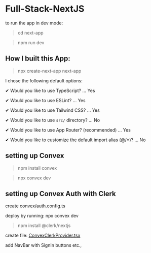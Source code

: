 # Full-Stack-NextJS

to run the app in dev mode:

> cd next-app

> npm run dev

## How I built this App:

> npx create-next-app next-app

I chose the following default options:


✔ Would you like to use TypeScript? … Yes

✔ Would you like to use ESLint? … Yes

✔ Would you like to use Tailwind CSS? … Yes

✔ Would you like to use `src/` directory? … No

✔ Would you like to use App Router? (recommended) … Yes

✔ Would you like to customize the default import alias (@/*)? … No 

## setting up Convex

>npm install convex

>npx convex dev

## setting up Convex Auth with Clerk

create convex/auth.config.ts

deploy by running: npx convex dev

> npm install @clerk/nextjs

create file: [ConvexClerkProvider.tsx](next-app%2Fcomponents%2Fproviders%2FConvexClerkProvider.tsx)

add NavBar with SignIn buttons etc.,
